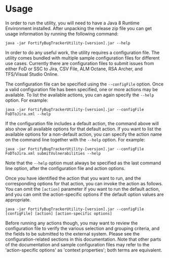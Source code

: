 # Usage
In order to run the utility, you will need to have a Java 8 Runtime Environment installed. After unpacking the release zip file you can get usage information by running the following command:

`java -jar FortifyBugTrackerUtility-[version].jar --help`

In order to do any useful work, the utility requires a configuration file. The utility comes bundled with multiple sample configuration files for different use cases. Currently there are configuration files to submit issues from either FoD or SSC to Jira, CSV File, ALM Octane, RSA Archer, and TFS/Visual Studio Online. 

The configuration file can be specified using the `--configFile` option. Once a valid configuration file has been specified,
one or more actions may be available. To list the available actions, you can again specify the `--help` option. For example:

`java -jar FortifyBugTrackerUtility-[version].jar --configFile FoDToJira.xml --help`

If the configuration file includes a default action, the command above will also show all available options for that default action.
If you want to list the available options for a non-default action, you can specify the action name on the command line together 
with the `--help` option. For example:

`java -jar FortifyBugTrackerUtility-[version].jar --configFile FoDToJira.xml submitVulnerabilities --help`

Note that the `--help` option must always be specified as the last command line option, after the configuration file and
action options.

Once you have identified the action that you want to run, and the corresponding options for that action, you can invoke the
action as follows. You can omit the `[action]` parameter if you want to run the default action, and you can omit the
action-specific options if the default option values are appropriate. 

`java -jar FortifyBugTrackerUtility-[version].jar --configFile [configFile] [action] [action-specific options]`

Before running any actions though, you may want to review the configuration file to verify the various selection and grouping
criteria, and the fields to be submitted to the external system. Please see the configuration-related sections in this documentation.
Note that other parts of the documentation and sample configuration files may refer to the 'action-specific options' as 'context properties'; both terms are equivalent.
